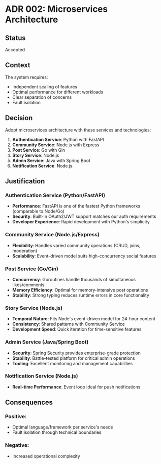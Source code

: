 # ADR 002: Microservices Architecture

## Status
Accepted

## Context
The system requires:
- Independent scaling of features
- Optimal performance for different workloads
- Clear separation of concerns
- Fault isolation 

## Decision
Adopt microservices architecture with these services and technologies:

1. **Authentication Service**: Python with FastAPI
2. **Community Service**: Node.js with Express  
3. **Post Service**: Go with Gin  
4. **Story Service**: Node.js  
5. **Admin Service**: Java with Spring Boot  
6. **Notification Service**: Node.js  

## Justification

### Authentication Service (Python/FastAPI)
- **Performance**: FastAPI is one of the fastest Python frameworks (comparable to Node/Go)
- **Security**: Built-in OAuth2/JWT support matches our auth requirements
- **Developer Experience**: Rapid development with Python's simplicity 

### Community Service (Node.js/Express)
- **Flexibility**: Handles varied community operations (CRUD, joins, moderation)
- **Scalability**: Event-driven model suits high-concurrency social features  

### Post Service (Go/Gin) 
- **Concurrency**: Goroutines handle thousands of simultaneous likes/comments
- **Memory Efficiency**: Optimal for memory-intensive post operations
- **Stability**: Strong typing reduces runtime errors in core functionality

### Story Service (Node.js)
- **Temporal Nature**: Fits Node's event-driven model for 24-hour content 
- **Consistency**: Shared patterns with Community Service
- **Development Speed**: Quick iteration for time-sensitive features

### Admin Service (Java/Spring Boot)
- **Security**: Spring Security provides enterprise-grade protection  
- **Stability**: Battle-tested platform for critical admin operations
- **Tooling**: Excellent monitoring and management capabilities

### Notification Service (Node.js)
- **Real-time Performance**: Event loop ideal for push notifications  

## Consequences
### Positive:
- Optimal language/framework per service's needs 
- Fault isolation through technical boundaries

### Negative:
- Increased operational complexity